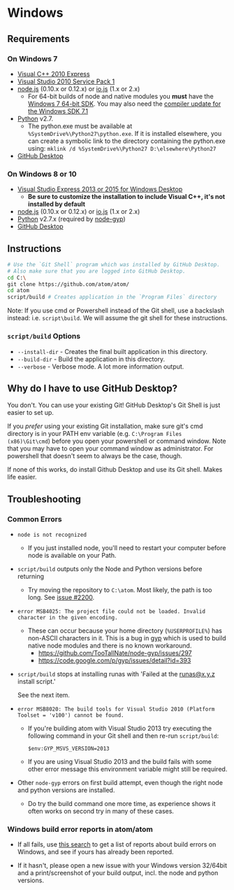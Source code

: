 # Windows

## Requirements

### On Windows 7
  * [Visual C++ 2010 Express](http://www.visualstudio.com/en-us/downloads/download-visual-studio-vs#DownloadFamilies_4)
  * [Visual Studio 2010 Service Pack 1](http://www.microsoft.com/en-us/download/details.aspx?id=23691)
  * [node.js](http://nodejs.org/download/) (0.10.x or 0.12.x) or [io.js](https://iojs.org) (1.x or 2.x)
    * For 64-bit builds of node and native modules you **must** have the
    [Windows 7 64-bit SDK](http://www.microsoft.com/en-us/download/details.aspx?id=8279).
    You may also need the [compiler update for the Windows SDK 7.1](http://www.microsoft.com/en-us/download/details.aspx?id=4422)
  * [Python](https://www.python.org/downloads/) v2.7.
    * The python.exe must be available at `%SystemDrive%\Python27\python.exe`.
      If it is installed elsewhere, you can create a symbolic link to the
      directory containing the python.exe using:
      `mklink /d %SystemDrive%\Python27 D:\elsewhere\Python27`
  * [GitHub Desktop](http://desktop.github.com/)

### On Windows 8 or 10
  * [Visual Studio Express 2013 or 2015 for Windows Desktop](http://www.visualstudio.com/en-us/downloads/download-visual-studio-vs#DownloadFamilies_2)
    * **Be sure to customize the installation to include Visual C++, it's not installed by default**
  * [node.js](http://nodejs.org/download/) (0.10.x or 0.12.x) or [io.js](https://iojs.org) (1.x or 2.x)
  * [Python](https://www.python.org/downloads/) v2.7.x (required by [node-gyp](https://github.com/TooTallNate/node-gyp))
  * [GitHub Desktop](http://desktop.github.com/)

## Instructions

```bash
# Use the `Git Shell` program which was installed by GitHub Desktop.
# Also make sure that you are logged into GitHub Desktop.
cd C:\
git clone https://github.com/atom/atom/
cd atom
script/build # Creates application in the `Program Files` directory
```
Note: If you use cmd or Powershell instead of the Git shell, use a backslash instead: i.e. `script\build`.
We will assume the git shell for these instructions.

### `script/build` Options
  * `--install-dir` - Creates the final built application in this directory.
  * `--build-dir` - Build the application in this directory.
  * `--verbose` - Verbose mode. A lot more information output.

## Why do I have to use GitHub Desktop?

You don't. You can use your existing Git! GitHub Desktop's Git Shell is just easier to set up.

If you _prefer_ using your existing Git installation, make sure git's cmd directory is in your PATH env variable (e.g. `C:\Program Files (x86)\Git\cmd`) before you open your powershell or command window.
Note that you may have to open your command window as administrator. For powershell that doesn't seem to always be the case, though.

If none of this works, do install Github Desktop and use its Git shell. Makes life easier.


## Troubleshooting

### Common Errors
* `node is not recognized`

  * If you just installed node, you'll need to restart your computer before node is
  available on your Path.

* `script/build` outputs only the Node and Python versions before returning

  * Try moving the repository to `C:\atom`. Most likely, the path is too long.
    See [issue #2200](https://github.com/atom/atom/issues/2200).

* `error MSB4025: The project file could not be loaded. Invalid character in the given encoding.`

  * These can occur because your home directory (`%USERPROFILE%`) has non-ASCII
    characters in it. This is a bug in [gyp](https://code.google.com/p/gyp/)
    which is used to build native node modules and there is no known workaround.
    * https://github.com/TooTallNate/node-gyp/issues/297
    * https://code.google.com/p/gyp/issues/detail?id=393

* `script/build` stops at installing runas with 'Failed at the runas@x.y.z install script.'

  See the next item.

* `error MSB8020: The build tools for Visual Studio 2010 (Platform Toolset = 'v100') cannot be found.`

  * If you're building atom with Visual Studio 2013 try executing the following
    command in your Git shell and then re-run `script/build`:

    ```
    $env:GYP_MSVS_VERSION=2013
    ```
  * If you are using Visual Studio 2013 and the build fails with some other error message this environment variable might still be required.

* Other `node-gyp` errors on first build attempt, even though the right node and python versions are installed.
  * Do try the build command one more time, as experience shows it often works on second try in many of these cases.


### Windows build error reports in atom/atom
* If all fails, use [this search](https://github.com/atom/atom/search?q=label%3Abuild-error+label%3Awindows&type=Issues) to get a list of reports about build errors on Windows, and see if yours has already been reported.

* If it hasn't, please open a new issue with your Windows version 32/64bit and a print/screenshot of your build output, incl. the node and python versions.

